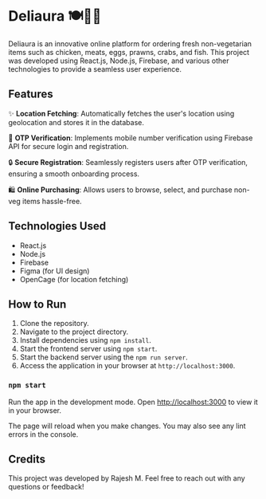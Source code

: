 # Deliaura 🍽️🦐🛒

Deliaura is an innovative online platform for ordering fresh non-vegetarian items such as chicken, meats, eggs, prawns, crabs, and fish. This project was developed using React.js, Node.js, Firebase, and various other technologies to provide a seamless user experience.

## Features

✨ **Location Fetching**: Automatically fetches the user's location using geolocation and stores it in the database.

📱 **OTP Verification**: Implements mobile number verification using Firebase API for secure login and registration.

🔒 **Secure Registration**: Seamlessly registers users after OTP verification, ensuring a smooth onboarding process.

🛍️ **Online Purchasing**: Allows users to browse, select, and purchase non-veg items hassle-free.

## Technologies Used

- React.js
- Node.js
- Firebase
- Figma (for UI design)
- OpenCage (for location fetching)

## How to Run

1. Clone the repository.
2. Navigate to the project directory.
3. Install dependencies using `npm install`.
4. Start the frontend server using `npm start`.
5. Start the backend server using the `npm run server`.
6. Access the application in your browser at `http://localhost:3000`.

### `npm start`

Run the app in the development mode.
Open [http://localhost:3000](http://localhost:3000) to view it in your browser.

The page will reload when you make changes.
You may also see any lint errors in the console.

## Credits

This project was developed by Rajesh M. Feel free to reach out with any questions or feedback!

